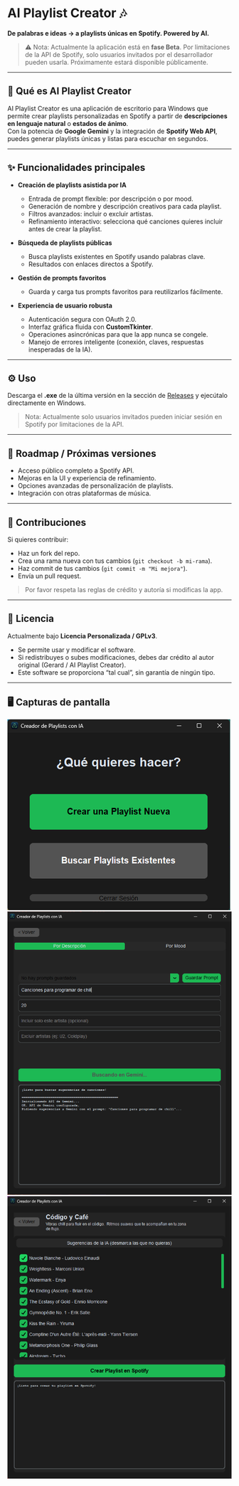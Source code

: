 # AI Playlist Creator 🎶

**De palabras e ideas → a playlists únicas en Spotify. Powered by AI.**  

> ⚠️ Nota: Actualmente la aplicación está en **fase Beta**. Por limitaciones de la API de Spotify, solo usuarios invitados por el desarrollador pueden usarla. Próximamente estará disponible públicamente.

---

## 🚀 Qué es AI Playlist Creator

AI Playlist Creator es una aplicación de escritorio para Windows que permite crear playlists personalizadas en Spotify a partir de **descripciones en lenguaje natural** o **estados de ánimo**.  
Con la potencia de **Google Gemini** y la integración de **Spotify Web API**, puedes generar playlists únicas y listas para escuchar en segundos.

---

## ✨ Funcionalidades principales

- **Creación de playlists asistida por IA**  
  - Entrada de prompt flexible: por descripción o por mood.  
  - Generación de nombre y descripción creativos para cada playlist.  
  - Filtros avanzados: incluir o excluir artistas.  
  - Refinamiento interactivo: selecciona qué canciones quieres incluir antes de crear la playlist.

- **Búsqueda de playlists públicas**  
  - Busca playlists existentes en Spotify usando palabras clave.  
  - Resultados con enlaces directos a Spotify.

- **Gestión de prompts favoritos**  
  - Guarda y carga tus prompts favoritos para reutilizarlos fácilmente.

- **Experiencia de usuario robusta**  
  - Autenticación segura con OAuth 2.0.  
  - Interfaz gráfica fluida con **CustomTkinter**.  
  - Operaciones asincrónicas para que la app nunca se congele.  
  - Manejo de errores inteligente (conexión, claves, respuestas inesperadas de la IA).

---

## ⚙️ Uso

Descarga el **.exe** de la última versión en la sección de [Releases]([https://github.com/TUUSUARIO/AI-Playlist-Creator/releases](https://github.com/Elgeryy1/AI-Playlist-Creator/releases)) y ejecútalo directamente en Windows.  

> Nota: Actualmente solo usuarios invitados pueden iniciar sesión en Spotify por limitaciones de la API.

---

## 🎯 Roadmap / Próximas versiones

- Acceso público completo a Spotify API.  
- Mejoras en la UI y experiencia de refinamiento.  
- Opciones avanzadas de personalización de playlists.  
- Integración con otras plataformas de música.

---

## 🤝 Contribuciones

Si quieres contribuir:  
- Haz un fork del repo.  
- Crea una rama nueva con tus cambios (`git checkout -b mi-rama`).  
- Haz commit de tus cambios (`git commit -m "Mi mejora"`).  
- Envía un pull request.

> Por favor respeta las reglas de crédito y autoría si modificas la app.  

---

## 📄 Licencia

Actualmente bajo **Licencia Personalizada / GPLv3**.  
- Se permite usar y modificar el software.  
- Si redistribuyes o subes modificaciones, debes dar crédito al autor original (Gerard / AI Playlist Creator).  
- Este software se proporciona “tal cual”, sin garantía de ningún tipo.

---

## 🖥️ Capturas de pantalla

![Interfaz principal](assets/interfaz.png)
![Generando playlist](assets/generando.png)
![Refinamiento interactivo](assets/refinamiento.png)

